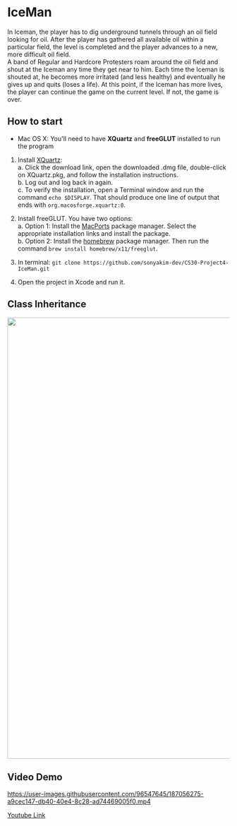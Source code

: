 # IceMan
In Iceman, the player has to dig underground tunnels through an oil field looking for oil. After the player has gathered all available oil within a particular field, the level is completed and the player advances to a new, more difficult oil field.<br/>
A band of Regular and Hardcore Protesters roam around the oil field and shout at the Iceman any time they get near to him. Each time the Iceman is shouted at, he becomes more irritated (and less healthy) and eventually he gives up and quits (loses a life). At this point, if the Iceman has more lives, the player can continue the game on the current level. If not, the game is over.

## How to start
- Mac OS X: You'll need to have <b>XQuartz</b> and <b>freeGLUT</b> installed to run the program<br/>
1. Install [XQuartz](http://xquartz.org/):<br/>
a. Click the download link, open the downloaded .dmg file, double-click on XQuartz.pkg, and follow the installation instructions.<br/>
b. Log out and log back in again.<br/>
c. To verify the installation, open a Terminal window and run the command `echo $DISPLAY`. That should produce one line of output that ends with `org.macosforge.xquartz:0`.

2. Install freeGLUT. You have two options:<br/>
a. Option 1: Install the [MacPorts](https://guide.macports.org/) package manager. Select the appropriate installation links and install the package.<br/>
b. Option 2: Install the [homebrew](http://brew.sh/) package manager. Then run the command `brew install homebrew/x11/freeglut`.

3. In terminal: `git clone https://github.com/sonyakim-dev/CS30-Project4-IceMan.git`
4. Open the project in Xcode and run it.

## Class Inheritance
<img src="https://images.squarespace-cdn.com/content/v1/617b6cd0307104208b1262eb/456d0f81-618b-4df0-b7f1-f695eec01de5/Mind+Map.jpeg?format=2500w" width=1000/>

## Video Demo

https://user-images.githubusercontent.com/96547645/187056275-a9cec147-db40-40e4-8c28-ad74469005f0.mp4


[Youtube Link](https://youtu.be/mTAIY-mC8tI)
